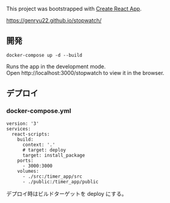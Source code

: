 This project was bootstrapped with [Create React App](https://github.com/facebook/create-react-app).

https://genryu22.github.io/stopwatch/

## 開発

`docker-compose up -d --build`

Runs the app in the development mode.<br>
Open http://localhost:3000/stopwatch to view it in the browser.


## デプロイ

### docker-compose.yml
```
version: '3'
services:
  react-scripts:
    build:
      context: '.'
      # target: deploy
      target: install_package
    ports:
      - 3000:3000
    volumes:
      - ./src:/timer_app/src
      - ./public:/timer_app/public
```

デプロイ時はビルドターゲットを deploy にする。